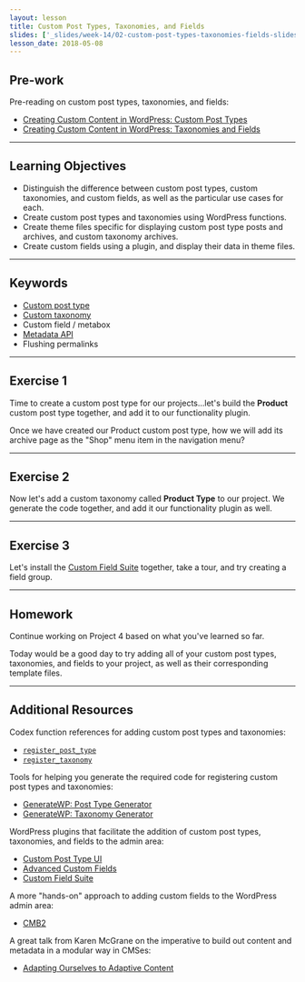 ```yaml
---
layout: lesson
title: Custom Post Types, Taxonomies, and Fields
slides: ['_slides/week-14/02-custom-post-types-taxonomies-fields-slides.md']
lesson_date: 2018-05-08
---
```


## Pre-work

Pre-reading on custom post types, taxonomies, and fields:

* [Creating Custom Content in WordPress: Custom Post Types](http://premium.wpmudev.org/blog/creating-content-custom-post-types/)
* [Creating Custom Content in WordPress: Taxonomies and Fields](http://premium.wpmudev.org/blog/creating-content-taxonomies-and-fields/)

---

## Learning Objectives

* Distinguish the difference between custom post types, custom taxonomies, and custom fields, as well as the particular use cases for each.
* Create custom post types and taxonomies using WordPress functions.
* Create theme files specific for displaying custom post type posts and archives, and custom taxonomy archives.
* Create custom fields using a plugin, and display their data in theme files.

---

## Keywords

* [Custom post type](https://codex.wordpress.org/Post_Types)
* [Custom taxonomy](https://codex.wordpress.org/Taxonomies)
* Custom field / metabox
* [Metadata API](https://codex.wordpress.org/Metadata_API)
* Flushing permalinks

---

## Exercise 1

Time to create a custom post type for our projects...let's build the **Product** custom post type together, and add it to our functionality plugin.

Once we have created our Product custom post type, how we will add its archive page as the "Shop" menu item in the navigation menu?

---

## Exercise 2

Now let's add a custom taxonomy called **Product Type** to our project. We generate the code together, and add it our functionality plugin as well.

---

## Exercise 3

Let's install the [Custom Field Suite](https://en-ca.wordpress.org/plugins/custom-field-suite/) together, take a tour, and try creating a field group.

---

## Homework

Continue working on Project 4 based on what you've learned so far.

Today would be a good day to try adding all of your custom post types, taxonomies, and fields to your project, as well as their corresponding template files.

---

## Additional Resources

Codex function references for adding custom post types and taxonomies:

* [`register_post_type`](https://codex.wordpress.org/Function_Reference/register_post_type)
* [`register_taxonomy`](https://codex.wordpress.org/Function_Reference/register_taxonomy)

Tools for helping you generate the required code for registering custom post types and taxonomies:

* [GenerateWP: Post Type Generator](https://generatewp.com/post-type/)
* [GenerateWP: Taxonomy Generator](https://generatewp.com/taxonomy/)

WordPress plugins that facilitate the addition of custom post types, taxonomies, and fields to the admin area:

* [Custom Post Type UI](https://wordpress.org/plugins/custom-post-type-ui/)
* [Advanced Custom Fields](https://en-ca.wordpress.org/plugins/advanced-custom-fields/)
* [Custom Field Suite](https://en-ca.wordpress.org/plugins/custom-field-suite/)

A more "hands-on" approach to adding custom fields to the WordPress admin area:

* [CMB2](https://github.com/WebDevStudios/cmb2)

A great talk from Karen McGrane on the imperative to build out content and metadata in a modular way in CMSes:

* [Adapting Ourselves to Adaptive Content](https://karenmcgrane.com/2012/09/04/adapting-ourselves-to-adaptive-content-video-slides-and-transcript-oh-my/)
